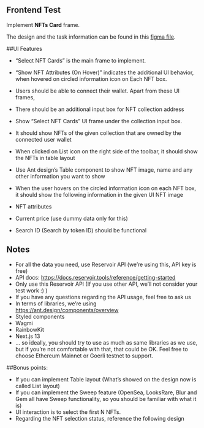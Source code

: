 ## Frontend Test

Implement **NFTs Card** frame.

The design and the task information can be found in this [figma file](https://www.figma.com/file/CFmY7QnCK0MdkQKLjWuUGU/Frontend-Test-(Seacwos)?t=l3E1Klf9QZB90Fpf-1).

##UI Features

* “Select NFT Cards” is the main frame to implement.
* “Show NFT Attributes (On Hover)” indicates the additional UI behavior, when hovered on 
circled information icon on Each NFT box.

* Users should be able to connect their wallet. Apart from these UI frames, 
* There should be an additional input box for NFT collection address
* Show “Select NFT Cards” UI frame under the collection input box. 
* It should show NFTs of the given collection that are owned by the connected user wallet
* When clicked on List icon on the right side of the toolbar, it should show the NFTs in table layout
* Use Ant design’s Table component to show NFT image, name and any other information you want to show
* When the user hovers on the circled information icon on each NFT box, it should show the following information in the given UI
NFT image 
* NFT attributes
* Current price (use dummy data only for this)
* Search ID (Search by token ID) should be functional

## Notes
* For all the data you need, use Reservoir API (we’re using this, API key is free)
* API docs: https://docs.reservoir.tools/reference/getting-started
* Only use this Reservoir API (If you use other API, we’ll not consider your test work :) )
* If you have any questions regarding the API usage, feel free to ask us
* In terms of libraries, we’re using https://ant.design/components/overview
* Styled components
* Wagmi
* RainbowKit
* Next.js 13
* ... so ideally, you should try to use as much as same libraries as we use, but if you’re not comfortable with that, that could be OK.
Feel free to choose Ethereum Mainnet or Goerli testnet to support.

##Bonus points:
* If you can implement Table layout (What’s showed on the design now is called List layout)
* If you can implement the Sweep feature (OpenSea, LooksRare, Blur and Gem all have Sweep functionality, so you should be familiar with what it is)
* UI interaction is to select the first N NFTs.
* Regarding the NFT selection status, reference the following design